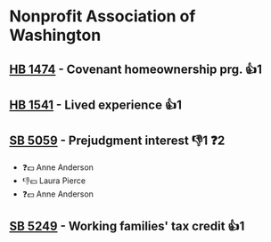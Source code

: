 # Nonprofit Association of Washington

## [HB 1474](/bill/2023-24/hb/1474/) - Covenant homeownership prg. 👍1  

## [HB 1541](/bill/2023-24/hb/1541/) - Lived experience 👍1  

## [SB 5059](/bill/2023-24/sb/5059/) - Prejudgment interest  👎1 ❓2
* ❓💵 Anne Anderson
* 👎💵 Laura Pierce
* ❓💵 Anne Anderson

## [SB 5249](/bill/2023-24/sb/5249/) - Working families' tax credit 👍1  